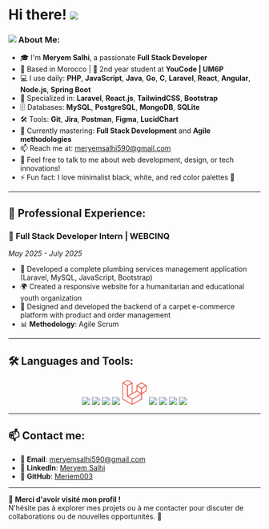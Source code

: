 # Hi there! <img src="https://github.com/TheDudeThatCode/TheDudeThatCode/blob/master/Assets/Hi.gif" width="35" />

### <img src="https://github.com/TheDudeThatCode/TheDudeThatCode/blob/master/Assets/Developer.gif" width="45" /> About Me:

- 🎓 I'm **Meryem Salhi**, a passionate **Full Stack Developer**
- 📍 Based in Morocco | 🎒 2nd year student at **YouCode | UM6P**
- 💻 I use daily: **PHP**, **JavaScript**, **Java**, **Go**, **C**, **Laravel**, **React**, **Angular**, **Node.js**, **Spring Boot**
- 🎯 Specialized in: **Laravel**, **React.js**, **TailwindCSS**, **Bootstrap**
- 🗄️ Databases: **MySQL**, **PostgreSQL**, **MongoDB**, **SQLite**
- 🛠️ Tools: **Git**, **Jira**, **Postman**, **Figma**, **LucidChart**
- 🌱 Currently mastering: **Full Stack Development** and **Agile methodologies**
- 📫 Reach me at: [meryemsalhi590@gmail.com](mailto:meryemsalhi590@gmail.com)
- 💬 Feel free to talk to me about web development, design, or tech innovations!
- ⚡ Fun fact: I love minimalist black, white, and red color palettes 🎨

---

## 💼 Professional Experience:

### 🔧 Full Stack Developer Intern | **WEBCINQ**
*May 2025 - July 2025*

- 🚰 Developed a complete plumbing services management application (Laravel, MySQL, JavaScript, Bootstrap)
- 🌍 Created a responsive website for a humanitarian and educational youth organization
- 🛒 Designed and developed the backend of a carpet e-commerce platform with product and order management
- 📊 **Methodology**: Agile Scrum

---

## 🛠️ Languages and Tools:

<p align="center">
    <img src="https://cdn.jsdelivr.net/gh/devicons/devicon/icons/c/c-original.svg" width="50px" />
    <img src="https://cdn.jsdelivr.net/gh/devicons/devicon/icons/javascript/javascript-original.svg" width="50px" />
    <img src="https://cdn.jsdelivr.net/gh/devicons/devicon/icons/php/php-original.svg" width="50px" />
    <img src="https://cdn.jsdelivr.net/gh/devicons/devicon/icons/react/react-original.svg" width="50px" />
    <img src="https://raw.githubusercontent.com/devicons/devicon/master/icons/laravel/laravel-original.svg" width="50px" />
    <img src="https://cdn.jsdelivr.net/gh/devicons/devicon/icons/mysql/mysql-original.svg" width="50px" />
    <img src="https://cdn.jsdelivr.net/gh/devicons/devicon/icons/tailwindcss/tailwindcss-original.svg" width="50px" />
    <img src="https://cdn.jsdelivr.net/gh/devicons/devicon/icons/html5/html5-original.svg" width="50px" />
    <img src="https://cdn.jsdelivr.net/gh/devicons/devicon/icons/css3/css3-original.svg" width="50px" />
</p>

---

## 📫 Contact me:

- 📧 **Email**: [meryemsalhi590@gmail.com](mailto:meryemsalhi590@gmail.com)  
- 💼 **LinkedIn**: [Meryem Salhi](https://www.linkedin.com/in/meryem-salhi-73251b33a/)
- 🐙 **GitHub**: [Meriem003](https://github.com/Meriem003)

---

🎉 **Merci d'avoir visité mon profil !**  
N'hésite pas à explorer mes projets ou à me contacter pour discuter de collaborations ou de nouvelles opportunités. 🚀
